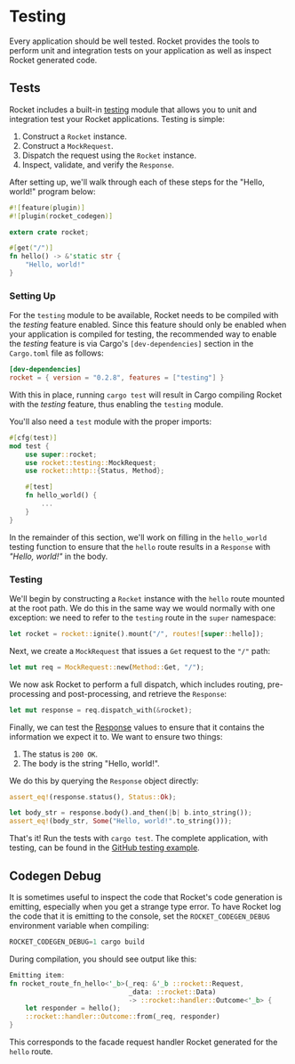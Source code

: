 # Testing

Every application should be well tested. Rocket provides the tools to perform
unit and integration tests on your application as well as inspect Rocket
generated code.

## Tests

Rocket includes a built-in [testing](https://api.rocket.rs/rocket/testing/)
module that allows you to unit and integration test your Rocket applications.
Testing is simple:

  1. Construct a `Rocket` instance.
  2. Construct a `MockRequest`.
  3. Dispatch the request using the `Rocket` instance.
  4. Inspect, validate, and verify the `Response`.

After setting up, we'll walk through each of these steps for the "Hello, world!"
program below:

```rust
#![feature(plugin)]
#![plugin(rocket_codegen)]

extern crate rocket;

#[get("/")]
fn hello() -> &'static str {
    "Hello, world!"
}
```

### Setting Up

For the `testing` module to be available, Rocket needs to be compiled with the
_testing_ feature enabled. Since this feature should only be enabled when your
application is compiled for testing, the recommended way to enable the _testing_
feature is via Cargo's `[dev-dependencies]` section in the `Cargo.toml` file as
follows:

```toml
[dev-dependencies]
rocket = { version = "0.2.8", features = ["testing"] }
```

With this in place, running `cargo test` will result in Cargo compiling Rocket
with the _testing_ feature, thus enabling the `testing` module.

You'll also need a `test` module with the proper imports:

```rust
#[cfg(test)]
mod test {
    use super::rocket;
    use rocket::testing::MockRequest;
    use rocket::http::{Status, Method};

    #[test]
    fn hello_world() {
        ...
    }
}
```

In the remainder of this section, we'll work on filling in the `hello_world`
testing function to ensure that the `hello` route results in a `Response` with
_"Hello, world!"_ in the body.

### Testing

We'll begin by constructing a `Rocket` instance with the `hello` route mounted
at the root path. We do this in the same way we would normally with one
exception: we need to refer to the `testing` route in the `super` namespace:

```rust
let rocket = rocket::ignite().mount("/", routes![super::hello]);
```

Next, we create a `MockRequest` that issues a `Get` request to the `"/"` path:

```rust
let mut req = MockRequest::new(Method::Get, "/");
```

We now ask Rocket to perform a full dispatch, which includes routing,
pre-processing and post-processing, and retrieve the `Response`:

```rust
let mut response = req.dispatch_with(&rocket);
```

Finally, we can test the
[Response](https://api.rocket.rs/rocket/struct.Response.html) values to ensure
that it contains the information we expect it to. We want to ensure two things:

  1. The status is `200 OK`.
  2. The body is the string "Hello, world!".

We do this by querying the `Response` object directly:

```rust
assert_eq!(response.status(), Status::Ok);

let body_str = response.body().and_then(|b| b.into_string());
assert_eq!(body_str, Some("Hello, world!".to_string()));
```

That's it! Run the tests with `cargo test`. The complete application, with
testing, can be found in the [GitHub testing
example](https://github.com/SergioBenitez/Rocket/tree/v0.2.8/examples/testing).

## Codegen Debug

It is sometimes useful to inspect the code that Rocket's code generation is
emitting, especially when you get a strange type error. To have Rocket log the
code that it is emitting to the console, set the `ROCKET_CODEGEN_DEBUG`
environment variable when compiling:

```rust
ROCKET_CODEGEN_DEBUG=1 cargo build
```

During compilation, you should see output like this:

```rust
Emitting item:
fn rocket_route_fn_hello<'_b>(_req: &'_b ::rocket::Request,
                              _data: ::rocket::Data)
                              -> ::rocket::handler::Outcome<'_b> {
    let responder = hello();
    ::rocket::handler::Outcome::from(_req, responder)
}
```

This corresponds to the facade request handler Rocket generated for the `hello`
route.
